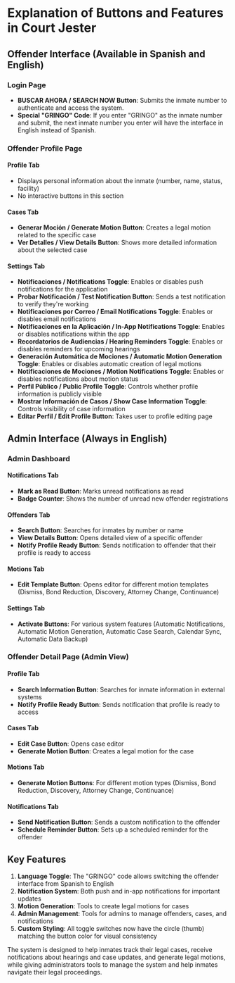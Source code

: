 # Explanation of Buttons and Features in Court Jester

## Offender Interface (Available in Spanish and English)

### Login Page

-   **BUSCAR AHORA / SEARCH NOW Button**: Submits the inmate number to authenticate and access the system.
-   **Special "GRINGO" Code**: If you enter "GRINGO" as the inmate number and submit, the next inmate number you enter will have the interface in English instead of Spanish.

### Offender Profile Page

#### Profile Tab

-   Displays personal information about the inmate (number, name, status, facility)
-   No interactive buttons in this section

#### Cases Tab

-   **Generar Moción / Generate Motion Button**: Creates a legal motion related to the specific case
-   **Ver Detalles / View Details Button**: Shows more detailed information about the selected case

#### Settings Tab

-   **Notificaciones / Notifications Toggle**: Enables or disables push notifications for the application
-   **Probar Notificación / Test Notification Button**: Sends a test notification to verify they're working
-   **Notificaciones por Correo / Email Notifications Toggle**: Enables or disables email notifications
-   **Notificaciones en la Aplicación / In-App Notifications Toggle**: Enables or disables notifications within the app
-   **Recordatorios de Audiencias / Hearing Reminders Toggle**: Enables or disables reminders for upcoming hearings
-   **Generación Automática de Mociones / Automatic Motion Generation Toggle**: Enables or disables automatic creation of legal motions
-   **Notificaciones de Mociones / Motion Notifications Toggle**: Enables or disables notifications about motion status
-   **Perfil Público / Public Profile Toggle**: Controls whether profile information is publicly visible
-   **Mostrar Información de Casos / Show Case Information Toggle**: Controls visibility of case information
-   **Editar Perfil / Edit Profile Button**: Takes user to profile editing page

## Admin Interface (Always in English)

### Admin Dashboard

#### Notifications Tab

-   **Mark as Read Button**: Marks unread notifications as read
-   **Badge Counter**: Shows the number of unread new offender registrations

#### Offenders Tab

-   **Search Button**: Searches for inmates by number or name
-   **View Details Button**: Opens detailed view of a specific offender
-   **Notify Profile Ready Button**: Sends notification to offender that their profile is ready to access

#### Motions Tab

-   **Edit Template Button**: Opens editor for different motion templates (Dismiss, Bond Reduction, Discovery, Attorney Change, Continuance)

#### Settings Tab

-   **Activate Buttons**: For various system features (Automatic Notifications, Automatic Motion Generation, Automatic Case Search, Calendar Sync, Automatic Data Backup)

### Offender Detail Page (Admin View)

#### Profile Tab

-   **Search Information Button**: Searches for inmate information in external systems
-   **Notify Profile Ready Button**: Sends notification that profile is ready to access

#### Cases Tab

-   **Edit Case Button**: Opens case editor
-   **Generate Motion Button**: Creates a legal motion for the case

#### Motions Tab

-   **Generate Motion Buttons**: For different motion types (Dismiss, Bond Reduction, Discovery, Attorney Change, Continuance)

#### Notifications Tab

-   **Send Notification Button**: Sends a custom notification to the offender
-   **Schedule Reminder Button**: Sets up a scheduled reminder for the offender

## Key Features

1.  **Language Toggle**: The "GRINGO" code allows switching the offender interface from Spanish to English
2.  **Notification System**: Both push and in-app notifications for important updates
3.  **Motion Generation**: Tools to create legal motions for cases
4.  **Admin Management**: Tools for admins to manage offenders, cases, and notifications
5.  **Custom Styling**: All toggle switches now have the circle (thumb) matching the button color for visual consistency

The system is designed to help inmates track their legal cases, receive notifications about hearings and case updates, and generate legal motions, while giving administrators tools to manage the system and help inmates navigate their legal proceedings.

